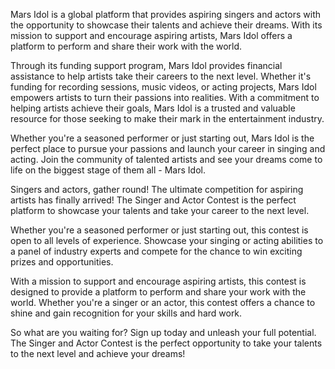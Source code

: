 Mars Idol is a global platform that provides aspiring singers and actors with the opportunity to showcase their talents and achieve their dreams. With its mission to support and encourage aspiring artists, Mars Idol offers a platform to perform and share their work with the world.

Through its funding support program, Mars Idol provides financial assistance to help artists take their careers to the next level. Whether it's funding for recording sessions, music videos, or acting projects, Mars Idol empowers artists to turn their passions into realities. With a commitment to helping artists achieve their goals, Mars Idol is a trusted and valuable resource for those seeking to make their mark in the entertainment industry.

Whether you're a seasoned performer or just starting out, Mars Idol is the perfect place to pursue your passions and launch your career in singing and acting. Join the community of talented artists and see your dreams come to life on the biggest stage of them all - Mars Idol.

Singers and actors, gather round! The ultimate competition for aspiring artists has finally arrived! The Singer and Actor Contest is the perfect platform to showcase your talents and take your career to the next level.

Whether you're a seasoned performer or just starting out, this contest is open to all levels of experience. Showcase your singing or acting abilities to a panel of industry experts and compete for the chance to win exciting prizes and opportunities.

With a mission to support and encourage aspiring artists, this contest is designed to provide a platform to perform and share your work with the world. Whether you're a singer or an actor, this contest offers a chance to shine and gain recognition for your skills and hard work.

So what are you waiting for? Sign up today and unleash your full potential. The Singer and Actor Contest is the perfect opportunity to take your talents to the next level and achieve your dreams!
